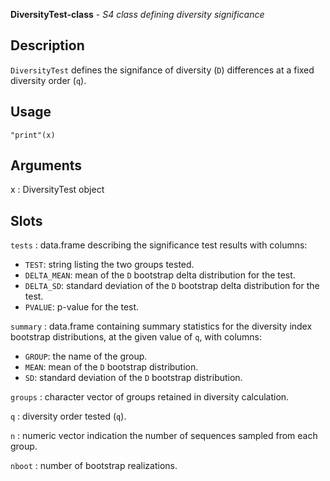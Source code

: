 





**DiversityTest-class** - *S4 class defining diversity significance*

Description
--------------------

`DiversityTest` defines the signifance of diversity (<code class = 'eq'>D</code>) differences at a 
fixed diversity order (<code class = 'eq'>q</code>).


Usage
--------------------
```
"print"(x)
```

Arguments
-------------------

x
:   DiversityTest object



Slots
-------------------



`tests`
:   data.frame describing the significance test results with columns:

+ `TEST`:        string listing the two groups tested.
+ `DELTA_MEAN`:  mean of the <code class = 'eq'>D</code> bootstrap delta 
distribution for the test.
+ `DELTA_SD`:    standard deviation of the <code class = 'eq'>D</code> 
bootstrap delta distribution for the test.
+ `PVALUE`:      p-value for the test.


`summary`
:   data.frame containing summary statistics for the diversity index 
bootstrap distributions, at the given value of <code class = 'eq'>q</code>, with columns:

+ `GROUP`:   the name of the group.
+ `MEAN`:    mean of the <code class = 'eq'>D</code> bootstrap distribution.
+ `SD`:      standard deviation of the <code class = 'eq'>D</code> bootstrap 
distribution.


`groups`
:   character vector of groups retained in diversity calculation.

`q`
:   diversity order tested (<code class = 'eq'>q</code>).

`n`
:   numeric vector indication the number of sequences sampled from each group.

`nboot`
:   number of bootstrap realizations.





